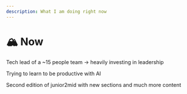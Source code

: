 ```yaml
---
description: What I am doing right now
---
```


# 🏔 Now

Tech lead of a \~15 people team -> heavily investing in leadership

Trying to learn to be productive with AI

Second edition of junior2mid with new sections and much more content

